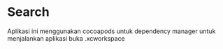 # Search 

Aplikasi ini menggunakan cocoapods untuk dependency manager untuk menjalankan aplikasi buka .xcworkspace

